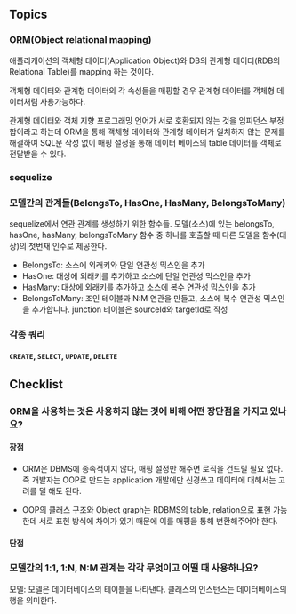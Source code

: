 ## Topics

### ORM(Object relational mapping)

애플리캐이션의 객체형 데이터(Application Object)와 DB의 관계형 데이터(RDB의 Relational Table)를 mapping 하는 것이다.

객체형 데이터와 관계형 데이터의 각 속성들을 매핑할 경우 관계형 데이터를 객체형 데이터처럼 사용가능하다.

관계형 데이터와 객체 지향 프로그래밍 언어가 서로 호환되지 않는 것을 임피던스 부정합이라고 하는데 ORM을 통해 객체형 데이터와 관계형 데이터가 일치하지 않는 문제를 해결하여 SQL문 작성 없이 매핑 설정을 통해 데이터 베이스의 table 데이터를 객체로 전달받을 수 있다.

### sequelize

### 모델간의 관계들(BelongsTo, HasOne, HasMany, BelongsToMany)

sequelize에서 연관 관계를 생성하기 위한 함수들. 모델(소스)에 있는 belongsTo, hasOne, hasMany, belongsToMany 함수 중 하나를 호출할 때 다른 모델을 함수(대상)의 첫번재 인수로 제공한다.

-   BelongsTo: 소스에 외래키와 단일 연관성 믹스인을 추가
-   HasOne: 대상에 외래키를 추가하고 소스에 단일 연관성 믹스인을 추가
-   HasMany: 대상에 외래키를 추가하고 소스에 복수 연관성 믹스인을 추가
-   BelongsToMany: 조인 테이블과 N:M 연관을 만들고, 소스에 복수 연관성 믹스인을 추가합니다. junction 테이블은 sourceId와 targetId로 작성

### 각종 쿼리

#### `CREATE`, `SELECT`, `UPDATE`, `DELETE`

## Checklist

### ORM을 사용하는 것은 사용하지 않는 것에 비해 어떤 장단점을 가지고 있나요?

#### 장점

-   ORM은 DBMS에 종속적이지 않다, 매핑 설정만 해주면 로직을 건드릴 필요 없다. 즉 개발자는 OOP로 만드는 application 개발에만 신경쓰고 데이터에 대해서는 고려를 덜 해도 된다.

-   OOP의 클래스 구조와 Object graph는 RDBMS의 table, relation으로 표현 가능한데 서로 표현 방식에 차이가 있기 때문에 이를 매핑을 통해 변환해주어야 한다.

#### 단점

### 모델간의 1:1, 1:N, N:M 관계는 각각 무엇이고 어떨 때 사용하나요?

모델: 모델은 데이터베이스의 테이블을 나타낸다. 클래스의 인스턴스는 데이터베이스의 행을 의미한다.
